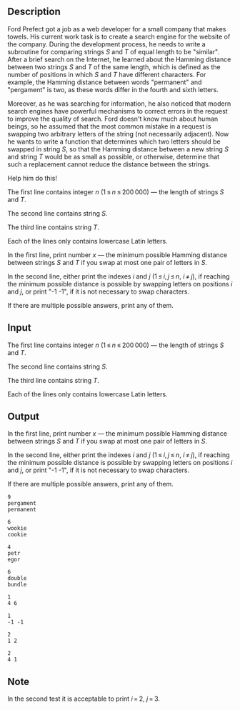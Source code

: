 ## Description

<div><p>Ford Prefect got a job as a web developer for a small company that makes towels. His current work task is to create a search engine for the website of the company. During the development process, he needs to write a subroutine for comparing strings <span class="tex-span"><i>S</i></span> and <span class="tex-span"><i>T</i></span> of equal length to be "similar". After a brief search on the Internet, he learned about the <span class="tex-font-style-it">Hamming distance</span> between two strings <span class="tex-span"><i>S</i></span> and <span class="tex-span"><i>T</i></span> of the same length, which is defined as the number of positions in which <span class="tex-span"><i>S</i></span> and <span class="tex-span"><i>T</i></span> have different characters. For example, the Hamming distance between words "<span class="tex-font-style-tt">permanent</span>" and "<span class="tex-font-style-tt">pergament</span>" is two, as these words differ in the fourth and sixth letters.</p><p>Moreover, as he was searching for information, he also noticed that modern search engines have powerful mechanisms to correct errors in the request to improve the quality of search. Ford doesn't know much about human beings, so he assumed that the most common mistake in a request is swapping two arbitrary letters of the string (not necessarily adjacent). Now he wants to write a function that determines which two letters should be swapped in string <span class="tex-span"><i>S</i></span>, so that the Hamming distance between a new string <span class="tex-span"><i>S</i></span> and string <span class="tex-span"><i>T</i></span> would be as small as possible, or otherwise, determine that such a replacement cannot reduce the distance between the strings.</p><p>Help him do this!</p></div><div class="input-specification"><p>The first line contains integer <span class="tex-span"><i>n</i></span> (<span class="tex-span">1 ≤ <i>n</i> ≤ 200 000</span>) — the length of strings <span class="tex-span"><i>S</i></span> and <span class="tex-span"><i>T</i></span>.</p><p>The second line contains string <span class="tex-span"><i>S</i></span>.</p><p>The third line contains string <span class="tex-span"><i>T</i></span>.</p><p>Each of the lines only contains <span class="tex-font-style-bf">lowercase</span> Latin letters.</p></div><div class="output-specification"><p>In the first line, print number <span class="tex-span"><i>x</i></span> — the minimum possible Hamming distance between strings <span class="tex-span"><i>S</i></span> and <span class="tex-span"><i>T</i></span> if you swap at most one pair of letters in <span class="tex-span"><i>S</i></span>.</p><p>In the second line, either print the indexes <span class="tex-span"><i>i</i></span> and <span class="tex-span"><i>j</i></span> (<span class="tex-span">1 ≤ <i>i</i>, <i>j</i> ≤ <i>n</i></span>, <span class="tex-span"><i>i</i> ≠ <i>j</i></span>), if reaching the minimum possible distance is possible by swapping letters on positions <span class="tex-span"><i>i</i></span> and <span class="tex-span"><i>j</i></span>, or print "<span class="tex-font-style-tt">-1 -1</span>", if it is not necessary to swap characters.</p><p>If there are multiple possible answers, print any of them.</p></div>

## Input

<p>The first line contains integer <span class="tex-span"><i>n</i></span> (<span class="tex-span">1 ≤ <i>n</i> ≤ 200 000</span>) — the length of strings <span class="tex-span"><i>S</i></span> and <span class="tex-span"><i>T</i></span>.</p><p>The second line contains string <span class="tex-span"><i>S</i></span>.</p><p>The third line contains string <span class="tex-span"><i>T</i></span>.</p><p>Each of the lines only contains <span class="tex-font-style-bf">lowercase</span> Latin letters.</p>

## Output

<p>In the first line, print number <span class="tex-span"><i>x</i></span> — the minimum possible Hamming distance between strings <span class="tex-span"><i>S</i></span> and <span class="tex-span"><i>T</i></span> if you swap at most one pair of letters in <span class="tex-span"><i>S</i></span>.</p><p>In the second line, either print the indexes <span class="tex-span"><i>i</i></span> and <span class="tex-span"><i>j</i></span> (<span class="tex-span">1 ≤ <i>i</i>, <i>j</i> ≤ <i>n</i></span>, <span class="tex-span"><i>i</i> ≠ <i>j</i></span>), if reaching the minimum possible distance is possible by swapping letters on positions <span class="tex-span"><i>i</i></span> and <span class="tex-span"><i>j</i></span>, or print "<span class="tex-font-style-tt">-1 -1</span>", if it is not necessary to swap characters.</p><p>If there are multiple possible answers, print any of them.</p>





```input1
9
pergament
permanent

```




```input2
6
wookie
cookie

```




```input3
4
petr
egor

```




```input4
6
double
bundle

```




```output1
1
4 6

```




```output2
1
-1 -1

```




```output3
2
1 2

```




```output4
2
4 1

```



## Note

<p>In the second test it is acceptable to print <span class="tex-span"><i>i</i> = 2</span>, <span class="tex-span"><i>j</i> = 3</span>.</p>
